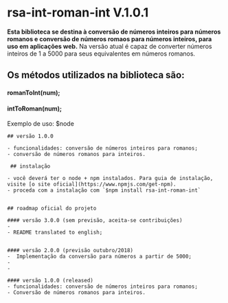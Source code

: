 # rsa-int-roman-int V.1.0.1
**Esta biblioteca se destina à conversão de números inteiros para números romanos  e conversão de números romaos para números inteiros, para uso em aplicações web.**
Na versão atual é capaz de converter números inteiros de 1 a 5000 para seus equivalentes em números romanos. 

## Os métodos utilizados na biblioteca são:

#### **romanToInt(num);**
#### **intToRoman(num);**

Exemplo de uso:
$node
>  
>  
```
## versão 1.0.0

- funcionalidades: conversão de números inteiros para romanos; 
- conversão de números romanos para inteiros.
 
 ## instalação

- você deverá ter o node + npm instalados. Para guia de instalação, visite [o site oficial](https://www.npmjs.com/get-npm).
- proceda com a instalação com `$npm install rsa-int-roman-int`


## roadmap oficial do projeto

#### versão 3.0.0 (sem previsão, aceita-se contribuições)
- 
- README translated to english;
 

#### versão 2.0.0 (previsão outubro/2018)
-  Implementação da conversão para números a partir de 5000;
-  
-  

#### versão 1.0.0 (released)
- funcionalidades: conversão de números inteiros para romanos; 
- Conversão de números romanos para inteiros.
 